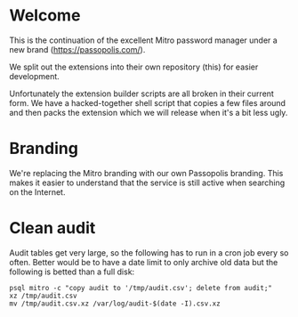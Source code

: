 # Welcome

This is the continuation of the excellent Mitro password manager under
a new brand (https://passopolis.com/).

We split out the extensions into their own repository (this) for
easier development.

Unfortunately the extension builder scripts are all broken in their
current form. We have a hacked-together shell script that copies a few
files around and then packs the extension which we will release when
it's a bit less ugly.

# Branding

We're replacing the Mitro branding with our own Passopolis
branding. This makes it easier to understand that the service is still
active when searching on the Internet.


# Clean audit

Audit tables get very large, so the following has to run in a cron job
every so often. Better would be to have a date limit to only archive
old data but the following is betted than a full disk:

```
psql mitro -c "copy audit to '/tmp/audit.csv'; delete from audit;"
xz /tmp/audit.csv
mv /tmp/audit.csv.xz /var/log/audit-$(date -I).csv.xz
```
